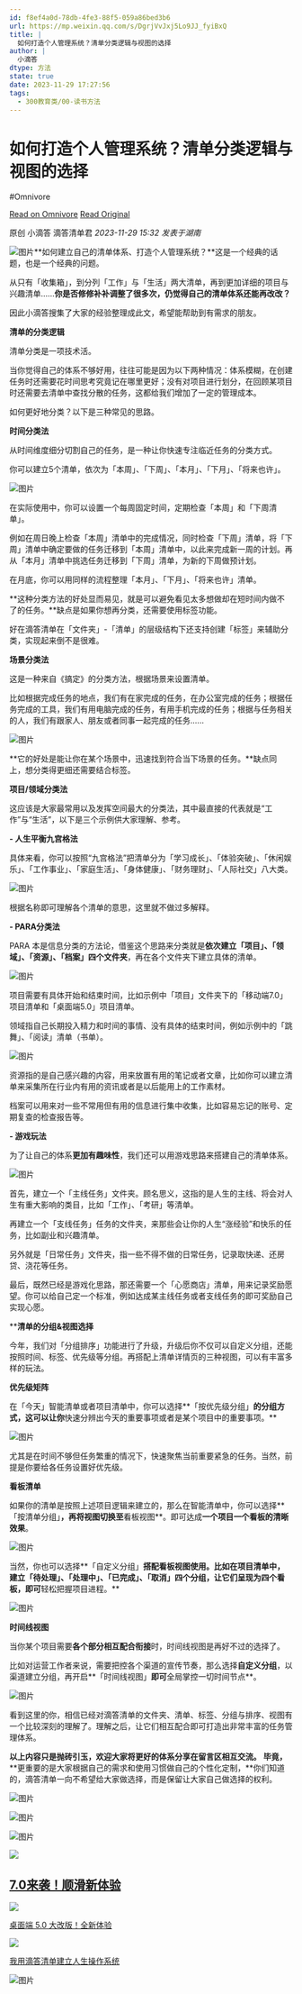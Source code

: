 ```yaml
---
id: f8ef4a0d-78db-4fe3-88f5-059a86bed3b6
url: https://mp.weixin.qq.com/s/DgrjVvJxj5Lo9JJ_fyiBxQ
title: |
  如何打造个人管理系统？清单分类逻辑与视图的选择
author: |
  小滴答
dtype: 方法
state: true
date: 2023-11-29 17:27:56
tags:
  - 300教育类/00-读书方法
---
```



# 如何打造个人管理系统？清单分类逻辑与视图的选择
#Omnivore

[Read on Omnivore](https://omnivore.app/me/https-mp-weixin-qq-com-s-dgrj-vv-jxj-5-lo-9-jj-fyi-bx-q-18c1a672fb2)
[Read Original](https://mp.weixin.qq.com/s/DgrjVvJxj5Lo9JJ_fyiBxQ)

原创  小滴答  滴答清单君 _2023-11-29 15:32_ _发表于湖南_ 

![图片](https://proxy-prod.omnivore-image-cache.app/0x0,sdj_r7AX92IbD6k7XOQPX44dBgXxJyGUrC1azQzNztw8/https://mmbiz.qpic.cn/mmbiz_gif/sQ3SUeibxTNTdXicGn1mr9QJooHiaqgGPw4826jgPCLfRWUMibcMKk0MVM7MEZSYic4BdKbzudKT33kohFGwZNicGEJg/640?wx_fmt=gif)**如何建立自己的清单体系、打造个人管理系统？**这是一个经典的话题，也是一个经典的问题。

从只有「收集箱」，到分列「工作」与「生活」两大清单，再到更加详细的项目与兴趣清单......**你是否修修补补调整了很多次，仍觉得自己的清单体系还能再改改？**

因此小滴答搜集了大家的经验整理成此文，希望能帮助到有需求的朋友。

**清单的分类逻辑**

清单分类是一项技术活。  

当你觉得自己的体系不够好用，往往可能是因为以下两种情况：体系模糊，在创建任务时还需要花时间思考究竟记在哪里更好；没有对项目进行划分，在回顾某项目时还需要去清单中查找分散的任务，这都给我们增加了一定的管理成本。

如何更好地分类？以下是三种常见的思路。

**时间分类法**

从时间维度细分切割自己的任务，是一种让你快速专注临近任务的分类方式。

你可以建立5个清单，依次为「本周」、「下周」、「本月」、「下月」、「将来也许」。

![图片](https://proxy-prod.omnivore-image-cache.app/0x0,sqiRl6PIM2EsUFvAzfyiYLEFvGXH99-ivseIMsF13gRs/https://mmbiz.qpic.cn/sz_mmbiz_png/sQ3SUeibxTNTV65Ob2PGtOvanHwMkgV3CicnRDqsUWjkHhwEYN8ufKGg0pJQicyXMuDFDCtiaKHTiaa8eibwcpwxxDpw/640?wx_fmt=png&from=appmsg)

在实际使用中，你可以设置一个每周固定时间，定期检查「本周」和「下周清单」。

例如在周日晚上检查「本周」清单中的完成情况，同时检查「下周」清单，将「下周」清单中确定要做的任务迁移到「本周」清单中，以此来完成新一周的计划。再从「本月」清单中挑选任务迁移到「下周」清单，为新的下周做预计划。

在月底，你可以用同样的流程整理「本月」、「下月」、「将来也许」清单。

**这种分类方法的好处显而易见，就是可以避免看见太多想做却在短时间内做不了的任务。**缺点是如果你想再分类，还需要使用标签功能。

好在滴答清单在「文件夹」-「清单」的层级结构下还支持创建「标签」来辅助分类，实现起来倒不是很难。

**场景分类法**

这是一种来自《搞定》的分类方法，根据场景来设置清单。

比如根据完成任务的地点，我们有在家完成的任务，在办公室完成的任务；根据任务完成的工具，我们有用电脑完成的任务，有用手机完成的任务；根据与任务相关的人，我们有跟家人、朋友或者同事一起完成的任务......

![图片](https://proxy-prod.omnivore-image-cache.app/0x0,sNv_IlggGpRMNrqX6O4ErhCRCoARxQzFwjtgconzDUPw/https://mmbiz.qpic.cn/sz_mmbiz_png/sQ3SUeibxTNTV65Ob2PGtOvanHwMkgV3C1IHutq6y4SrysW7s1MmOzicqpwKXFwbuXYMPGl53LLIpFIvicwEBzyWQ/640?wx_fmt=png&from=appmsg)

**它的好处是能让你在某个场景中，迅速找到符合当下场景的任务。**缺点同上，想分类得更细还需要结合标签。

**项目/领域分类法**

这应该是大家最常用以及发挥空间最大的分类法，其中最直接的代表就是“工作”与“生活”，以下是三个示例供大家理解、参考。

**\- 人生平衡九宫格法**

具体来看，你可以按照“九宫格法”把清单分为「学习成长」、「体验突破」、「休闲娱乐」、「工作事业」、「家庭生活」、「身体健康」、「财务理财」、「人际社交」八大类。

![图片](https://proxy-prod.omnivore-image-cache.app/0x0,szfj3RSXeqkW0yXaAnFeCM6KF4jm368NExIbc_CQfBFE/https://mmbiz.qpic.cn/sz_mmbiz_png/sQ3SUeibxTNTV65Ob2PGtOvanHwMkgV3CaYqEMb8LNJlFibr4vNMXmNAxNFSVibR95zHhe7ibrQbQlvDOwb3wCNmDg/640?wx_fmt=png&from=appmsg)

根据名称即可理解各个清单的意思，这里就不做过多解释。

**\- PARA分类法**

PARA 本是信息分类的方法论，借鉴这个思路来分类就是**依次建立「项目」、「领域」、「资源」、「档案」四个文件夹**，再在各个文件夹下建立具体的清单。

![图片](https://proxy-prod.omnivore-image-cache.app/0x0,sbb2IqKUfyIpVAHpO7E4H52lBzoH7LTztPDjLhhEYbPA/https://mmbiz.qpic.cn/sz_mmbiz_png/sQ3SUeibxTNTV65Ob2PGtOvanHwMkgV3Ctv7vrCU66ssN0h8gdkicNSPvnelxTLLLRExta7YAzsNuQGnicUhc8zvA/640?wx_fmt=png&from=appmsg)

项目需要有具体开始和结束时间，比如示例中「项目」文件夹下的「移动端7.0」项目清单和「桌面端5.0」项目清单。

领域指自己长期投入精力和时间的事情、没有具体的结束时间，例如示例中的「跳舞」、「阅读」清单（书单）。

![图片](https://proxy-prod.omnivore-image-cache.app/0x0,sGZs--DX1HgoKHnDkY8_fAOQROYCthL8KtJ0QZedSB0c/https://mmbiz.qpic.cn/sz_mmbiz_png/sQ3SUeibxTNTV65Ob2PGtOvanHwMkgV3CRUtMUxW5l3jphdXUfFwBtwpsmZYWyEECDBeua9971Zg726AlTDPmFg/640?wx_fmt=png&from=appmsg)

资源指的是自己感兴趣的内容，用来放置有用的笔记或者文章，比如你可以建立清单来采集所在行业内有用的资讯或者是以后能用上的工作素材。

档案可以用来对一些不常用但有用的信息进行集中收集，比如容易忘记的账号、定期复查的检查报告等。

**\- 游戏玩法**

为了让自己的体系**更加有趣味性**，我们还可以用游戏思路来搭建自己的清单体系。

![图片](https://proxy-prod.omnivore-image-cache.app/0x0,snKw9JATVWmkT6U0aSjfKAfLlMMkBDWPOL_OA3CHPWew/https://mmbiz.qpic.cn/sz_mmbiz_png/sQ3SUeibxTNTV65Ob2PGtOvanHwMkgV3C5AZnCwu2NKNic9MZvFDxMoicKuNCAgiaibve4rWy3HondOJyeggRtnlUcQ/640?wx_fmt=png&from=appmsg)

首先，建立一个「主线任务」文件夹。顾名思义，这指的是人生的主线、将会对人生有重大影响的类目，比如「工作」、「考研」等清单。

再建立一个「支线任务」任务的文件夹，来那些会让你的人生“涨经验”和快乐的任务，比如副业和兴趣清单。

另外就是「日常任务」文件夹，指一些不得不做的日常任务，记录取快递、还房贷、浇花等任务。

最后，既然已经是游戏化思路，那还需要一个「心愿商店」清单，用来记录奖励愿望。你可以给自己定一个标准，例如达成某主线任务或者支线任务的即可奖励自己实现心愿。

****清单的分组&视图选择**

今年，我们对「分组排序」功能进行了升级，升级后你不仅可以自定义分组，还能按照时间、标签、优先级等分组。再搭配上清单详情页的三种视图，可以有丰富多样的玩法。

**优先级矩阵**

在「今天」智能清单或者项目清单中，你可以选择**「按优先级分组」**的分组方式，这可以让你**快速分辨出今天的重要事项或者是某个项目中的重要事项。**

![图片](https://proxy-prod.omnivore-image-cache.app/0x0,sqJjdD5sP-2aau8wYfBIB3iO0u7TVe9OfLXd9rxQfz24/https://mmbiz.qpic.cn/sz_mmbiz_png/sQ3SUeibxTNTV65Ob2PGtOvanHwMkgV3C5JwbkXV7cZmIZmQX73djOurEWyqnsVKWKZsKkbJKGHMbZBHiaD2YStQ/640?wx_fmt=png&from=appmsg)

尤其是在时间不够但任务繁重的情况下，快速聚焦当前重要紧急的任务。当然，前提是你要给各任务设置好优先级。

**看板清单**

如果你的清单是按照上述项目逻辑来建立的，那么在智能清单中，你可以选择**「按清单分组」**，再将视图切换至**看板视图**。即可达成**一个项目一个看板的清晰效果**。

![图片](https://proxy-prod.omnivore-image-cache.app/0x0,sXTlVvoGTppR2o8PodtrUYiv1RH3o2MZVxTwzwv8kHdA/https://mmbiz.qpic.cn/sz_mmbiz_png/sQ3SUeibxTNTV65Ob2PGtOvanHwMkgV3CWgARwcVxCrb2icRcNW3JRlq39Fibv9Jjib2yYl11W6LVicElQz5zWibeATQ/640?wx_fmt=png&from=appmsg)

当然，你也可以选择**「自定义分组」**搭配看板视图使用。比如在项目清单中，建立「待处理」、「处理中」、「已完成」、「取消」四个分组，让它们呈现为四个看板，即可**轻松把握项目进程。**

![图片](https://proxy-prod.omnivore-image-cache.app/0x0,s6vg8x09Bxojg3-7iPSivz9mJ7OrenWWgqU5ZCBUkX_g/https://mmbiz.qpic.cn/sz_mmbiz_png/sQ3SUeibxTNTV65Ob2PGtOvanHwMkgV3CNVy6ibnNiaYUuCEG6nibic2q3WcsBQ6Yhqy8axqm48P20Qmnbk0kPmgBiag/640?wx_fmt=png&from=appmsg)

**时间线视图**

当你某个项目需要**各个部分相互配合衔接**时，时间线视图是再好不过的选择了。

比如对运营工作者来说，需要把控各个渠道的宣传节奏，那么选择**自定义分组**，以渠道建立分组，再开启**「时间线视图」**即可**全局掌控一切时间节点**。  

![图片](https://proxy-prod.omnivore-image-cache.app/0x0,sHTRxs0EyKCdTXBByhL5awKpfdDzqKZOAQVO6i59KQBo/https://mmbiz.qpic.cn/sz_mmbiz_png/sQ3SUeibxTNTV65Ob2PGtOvanHwMkgV3CHEH4niaIM7gkdvNUy5JaCCEISyqfGVoPbadya8iaUZ9ktctKssbvDedg/640?wx_fmt=png&from=appmsg)

看到这里的你，相信已经对滴答清单的文件夹、清单、标签、分组与排序、视图有一个比较深刻的理解了。理解之后，让它们相互配合即可打造出非常丰富的任务管理体系。

**以上内容只是抛砖引玉，欢迎大家将更好的体系分享在留言区相互交流。** **毕竟，** **更重要的是大家根据自己的需求和使用习惯做自己的个性化定制，**你们知道的，滴答清单一向不希望给大家做选择，而是保留让大家自己做选择的权利。

![图片](https://proxy-prod.omnivore-image-cache.app/0x0,sShS9a4IS8V8Ar58E78WqOAl1sBDv58CQ-z8JjS7GVAk/https://mmbiz.qpic.cn/mmbiz_png/sQ3SUeibxTNTahCdAYNouQUZfNc2OPU5Es2tbfBBxu2SOribia48Vz96Gza0A5SNOpEviahqFHF6Vs4Azls2C4l3ow/640?wx_fmt=png&wxfrom=5&wx_lazy=1&wx_co=1 "组 398.png")  

![图片](https://proxy-prod.omnivore-image-cache.app/0x0,sRgO-6FzUGcL7aPUb1iAEcHwc9OynSFmCRy48hjgJ1ME/https://mmbiz.qpic.cn/mmbiz_png/sQ3SUeibxTNTahCdAYNouQUZfNc2OPU5EEbt3azCjhlMLUCInAib9QGotLcRdrxtfBQ1Yoicf8aA2HFzO64oibSbZg/640?wx_fmt=png&wxfrom=5&wx_lazy=1&wx_co=1 "组 401.png")

![图片](https://proxy-prod.omnivore-image-cache.app/0x0,s1UFbdejeMcTjv8f0oP-2t3JtqZXW27h1IiONrDzmIm8/https://mmbiz.qpic.cn/mmbiz_png/sQ3SUeibxTNTahCdAYNouQUZfNc2OPU5EqodXghy3NajVKB9aC9AVejC37icRmaS9NWt8rRIfA8BPFdibhZNyPDQw/640?wx_fmt=png&wxfrom=5&wx_lazy=1&wx_co=1 "组 402.png")

![](https://proxy-prod.omnivore-image-cache.app/0x0,s03KNryimmOAXvrbotoHvdhZfgouvezw5u04D5_Pe_mU/https://mmbiz.qpic.cn/mmbiz_jpg/sQ3SUeibxTNRX9mtbCXI9YxtQvHdqLFqMbazq4QdogSueTYicgJwZXZeTn8fF4y8Awyl8qonicrR8bapbicVw44icOg/640?wx_fmt=jpeg)

## [7.0来袭！顺滑新体验](https://mp.weixin.qq.com/s?%5F%5Fbiz=MzAwNzQ5NDYxNA==&mid=2649928187&idx=1&sn=84fa69f303971c3ce4748f27c5d26930&scene=21#wechat%5Fredirect)

![](https://proxy-prod.omnivore-image-cache.app/0x0,sf09XfCkRrNv-nJucJWA2CtclsDJhfMbuU6WbfJHus-E/https://mmbiz.qpic.cn/mmbiz_jpg/sQ3SUeibxTNRX9mtbCXI9YxtQvHdqLFqMgKnZZrrcIHyCEGRycGbOHXic5Wiahe98MTp7uQyI5jMtz5tFNxFEtmibQ/640?wx_fmt=jpeg)

[桌面端 5.0 大改版！全新体验](https://mp.weixin.qq.com/s?%5F%5Fbiz=MzAwNzQ5NDYxNA==&mid=2649928503&idx=1&sn=fd8682bee6d339747b5e3b64ffab46da&scene=21#wechat%5Fredirect)

![](https://proxy-prod.omnivore-image-cache.app/0x0,sA5dFUo9CZl6BjU_7zX0gm2RIin5fcsV7DEcYdmWQySs/https://mmbiz.qpic.cn/mmbiz_jpg/sQ3SUeibxTNRX9mtbCXI9YxtQvHdqLFqMyr5eoQkAPc96w0N730nl5czRTvNsCoWC8QGJWbmEQEwtOIyZ9OEkibQ/640?wx_fmt=jpeg)

[我用滴答清单建立人生操作系统](https://mp.weixin.qq.com/s?%5F%5Fbiz=MzAwNzQ5NDYxNA==&mid=2649928544&idx=1&sn=5e398f23ec6cf41777f1191d21f7cc2a&scene=21#wechat%5Fredirect)

![图片](https://proxy-prod.omnivore-image-cache.app/230x0,shxpmkj5CSCZ1NhI7PrMne1AhG2xXW9bV_pi5Q_-5X7Y/https://mmbiz.qpic.cn/mmbiz_png/sQ3SUeibxTNTahCdAYNouQUZfNc2OPU5EuKQkzHwYLic6KzqL5ncIOb1OP2HxajrwtZxZsFY5LU8Ayf4dXl07ibwA/640?wx_fmt=png&wxfrom=5&wx_lazy=1&wx_co=1 "组 374.png")



